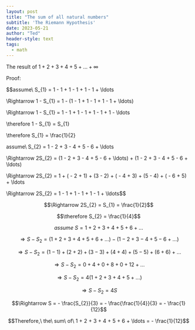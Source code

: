 ```yaml
---
layout: post
title: "The sum of all natural numbers"
subtitle: 'The Riemann Hypothesis'
date: 2023-05-21
author: "Ted"
header-style: text
tags:
  - math
---
```


The result of $1 + 2 + 3 + 4 + 5 + \ldots + \infty$

Proof:

$$assume\ S_{1} = 1 - 1 + 1 - 1 + 1 - 1 + \ldots

\Rightarrow 1 - S_{1} = 1 - (1 - 1 + 1 - 1 + 1 - 1 + \ldots)

\Rightarrow 1 - S_{1} = 1 - 1 + 1 - 1 + 1 - 1 + 1 - \ldots

\therefore 1 - S_{1} = S_{1}

\therefore S_{1} = \frac{1}{2}

assume\ S_{2} = 1 - 2 + 3 - 4 + 5 - 6 + \ldots

\Rightarrow 2S_{2} = (1 - 2 + 3 - 4 + 5 - 6 + \ldots) + (1 - 2 + 3 - 4 + 5 - 6 + \ldots)

\Rightarrow 2S_{2} = 1 + ( - 2 + 1) + (3 - 2) + ( - 4 + 3) + (5 - 4) + ( - 6 + 5) + \ldots

\Rightarrow 2S_{2} = 1 - 1 + 1 - 1 + 1 - 1 + \ldots$$

$$\Rightarrow 2S_{2} = S_{1} = \frac{1}{2}$$

$$\therefore S_{2} = \frac{1}{4}$$

$$assume\ S = 1 + 2 + 3 + 4 + 5 + 6 + \ldots$$

$$\Rightarrow S - S_{2} = (1 + 2 + 3 + 4 + 5 + 6 + \ldots) - (1 - 2 + 3 - 4 + 5 - 6 + \ldots)$$

$$\Rightarrow S - S_{2} = (1 - 1) + (2 + 2) + (3 - 3) + (4 + 4) + (5 - 5) + (6 + 6) + \ldots$$

$$\Rightarrow S - S_{2} = 0 + 4 + 0 + 8 + 0 + 12 + \ldots$$

$$\Rightarrow S - S_{2} = 4(1 + 2 + 3 + 4 + 5 + \ldots)$$

$$\Rightarrow S - S_{2} = 4S$$

$$\Rightarrow S = - \frac{S_{2}}{3} = - \frac{\frac{1}{4}}{3} = - \frac{1}{12}$$

$$Therefore,\ the\ sum\ of\ 1 + 2 + 3 + 4 + 5 + 6 + \ldots = - \frac{1}{12}$$
